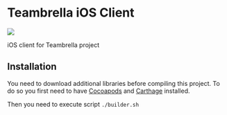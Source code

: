 # Teambrella iOS Client

<a href="https://github.com/apple/swift"><img src="https://img.shields.io/badge/Swift-4.0-F16D39.svg?style=flat"></a>

iOS client for Teambrella project

## Installation

You need to download additional libraries before compiling this project.
To do so you first need to have [Cocoapods](https://cocoapods.org)
and [Carthage](https://github.com/Carthage/Carthage) installed.

Then you need to execute script `./builder.sh`
